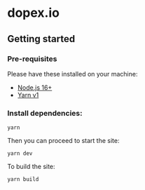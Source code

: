 # dopex.io

## Getting started

### Pre-requisites

Please have these installed on your machine:

- [Node.js 16+](https://nodejs.org/)
- [Yarn v1](https://classic.yarnpkg.com/lang/)

### Install dependencies:

```
yarn
```

Then you can proceed to start the site:

```
yarn dev
```

To build the site:

```
yarn build
```
